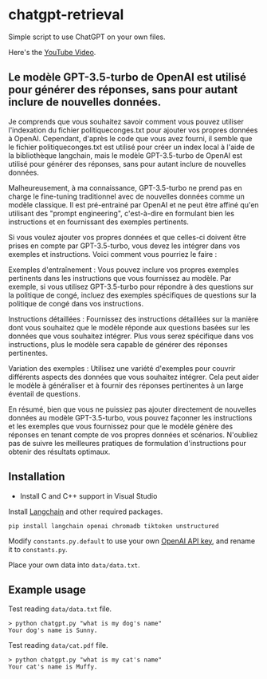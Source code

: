 # chatgpt-retrieval

Simple script to use ChatGPT on your own files.

Here's the [YouTube Video](https://youtu.be/9AXP7tCI9PI).


##   Le modèle GPT-3.5-turbo de OpenAI est utilisé pour générer des réponses, sans pour autant inclure de nouvelles données.


Je comprends que vous souhaitez savoir comment vous pouvez utiliser l'indexation du fichier politiqueconges.txt pour ajouter vos propres données à OpenAI. Cependant, d'après le code que vous avez fourni, il semble que le fichier politiqueconges.txt est utilisé pour créer un index local à l'aide de la bibliothèque langchain, mais le modèle GPT-3.5-turbo de OpenAI est utilisé pour générer des réponses, sans pour autant inclure de nouvelles données.

Malheureusement, à ma connaissance, GPT-3.5-turbo ne prend pas en charge le fine-tuning traditionnel avec de nouvelles données comme un modèle classique. Il est pré-entrainé par OpenAI et ne peut être affiné qu'en utilisant des "prompt engineering", c'est-à-dire en formulant bien les instructions et en fournissant des exemples pertinents.

Si vous voulez ajouter vos propres données et que celles-ci doivent être prises en compte par GPT-3.5-turbo, vous devez les intégrer dans vos exemples et instructions. Voici comment vous pourriez le faire :

Exemples d'entraînement : Vous pouvez inclure vos propres exemples pertinents dans les instructions que vous fournissez au modèle. Par exemple, si vous utilisez GPT-3.5-turbo pour répondre à des questions sur la politique de congé, incluez des exemples spécifiques de questions sur la politique de congé dans vos instructions.

Instructions détaillées : Fournissez des instructions détaillées sur la manière dont vous souhaitez que le modèle réponde aux questions basées sur les données que vous souhaitez intégrer. Plus vous serez spécifique dans vos instructions, plus le modèle sera capable de générer des réponses pertinentes.

Variation des exemples : Utilisez une variété d'exemples pour couvrir différents aspects des données que vous souhaitez intégrer. Cela peut aider le modèle à généraliser et à fournir des réponses pertinentes à un large éventail de questions.

En résumé, bien que vous ne puissiez pas ajouter directement de nouvelles données au modèle GPT-3.5-turbo, vous pouvez façonner les instructions et les exemples que vous fournissez pour que le modèle génère des réponses en tenant compte de vos propres données et scénarios. N'oubliez pas de suivre les meilleures pratiques de formulation d'instructions pour obtenir des résultats optimaux.

## Installation

* Install C and C++ support in Visual Studio

Install [Langchain](https://github.com/hwchase17/langchain) and other required packages.
```
pip install langchain openai chromadb tiktoken unstructured
```
Modify `constants.py.default` to use your own [OpenAI API key](https://platform.openai.com/account/api-keys), and rename it to `constants.py`.

Place your own data into `data/data.txt`.

## Example usage
Test reading `data/data.txt` file.
```
> python chatgpt.py "what is my dog's name"
Your dog's name is Sunny.
```

Test reading `data/cat.pdf` file.
```
> python chatgpt.py "what is my cat's name"
Your cat's name is Muffy.
```
